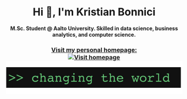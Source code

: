 <h1 align="center">Hi 👋, I'm Kristian Bonnici</h1>

<p align="center">
  <b>
    M.Sc. Student @ Aalto University. Skilled in data science, business analytics, and computer science.
  </b>
</p>

<h3 align="center">
  <a href="https://kristianbonnici.github.io/">
    Visit my personal homepage:<br>
    <img src="img/space.gif" alt="Visit homepage"><br>
    <img src="img/code.gif" alt="Visit homepage">
  </a>
</h3>
